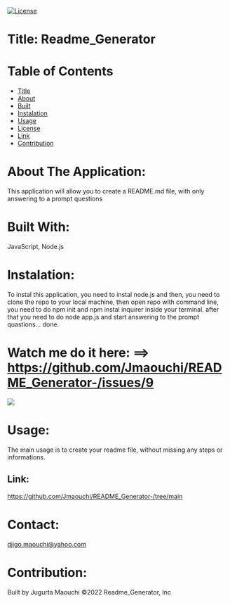 
[![License](https://img.shields.io/apm/l/npm)](https://choosealicense.com/licenses/mit/)


# Title: Readme_Generator


# Table of  Contents

* [Title](#title)
* [About](#about)
* [Built](#languages)
* [Instalation](#header.instal)
* [Usage](header.usage)
* [License](#header.license)
* [Link](#link)
* [Contribution](#header.contribution)



# About The Application:
  This application will allow you to create a README.md file, with only answering to a prompt questions


# Built With:
  JavaScript, Node.js


# Instalation:
  To instal this application, you need to instal node.js and then,  you need to clone the repo to your local machine, then open repo with command line, you need to do npm init and npm instal inquirer inside your terminal. after that you need to do node app.js and start answering to the prompt quastions... done.       



# Watch me do it here: ==>  https://github.com/Jmaouchi/README_Generator-/issues/9

![](assets/images/test.gif)



# Usage:
  The main usage is to create your readme file, without missing any steps or informations. 


## Link:  
 https://github.com/Jmaouchi/README_Generator-/tree/main


# Contact:
djigo.maouchi@yahoo.com


# Contribution:
  Built by Jugurta Maouchi   ©️2022 Readme_Generator, Inc
